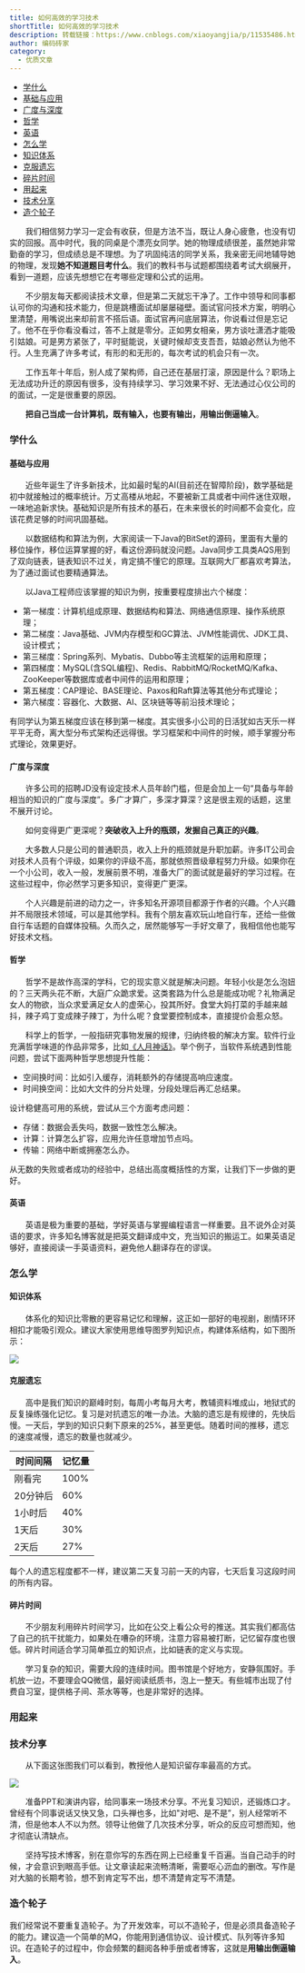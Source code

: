 ```yaml
---
title: 如何高效的学习技术
shortTitle: 如何高效的学习技术
description: 转载链接：https://www.cnblogs.com/xiaoyangjia/p/11535486.html
author: 编码砖家
category:
  - 优质文章
---
```


*   [学什么](#what)
*   [基础与应用](#base)
*   [广度与深度](#wide)
*   [哲学](#philosophy)
*   [英语](#english)
*   [怎么学](#how)
*   [知识体系](#system)
*   [克服遗忘](#forget)
*   [碎片时间](#fragment)
*   [用起来](#use)
*   [技术分享](#share)
*   [造个轮子](#wheel)

  我们相信努力学习一定会有收获，但是方法不当，既让人身心疲惫，也没有切实的回报。高中时代，我的同桌是个漂亮女同学。她的物理成绩很差，虽然她非常勤奋的学习，但成绩总是不理想。为了巩固纯洁的同学关系，我亲密无间地辅导她的物理，发现**她不知道题目考什么**。我们的教科书与试题都围绕着考试大纲展开，看到一道题，应该先想想它在考哪些定理和公式的运用。  

  不少朋友每天都阅读技术文章，但是第二天就忘干净了。工作中领导和同事都认可你的沟通和技术能力，但是跳槽面试却屡屡碰壁。面试官问技术方案，明明心里清楚，用嘴说出来却前言不搭后语。面试官再问底层算法，你说看过但是忘记了。他不在乎你看没看过，答不上就是零分。正如男女相亲，男方谈吐潇洒才能吸引姑娘。可是男方紧张了，平时挺能说，关键时候却支支吾吾，姑娘必然认为他不行。人生充满了许多考试，有形的和无形的，每次考试的机会只有一次。  

  工作五年十年后，别人成了架构师，自己还在基层打滚，原因是什么？职场上无法成功升迁的原因有很多，没有持续学习、学习效果不好、无法通过心仪公司的的面试，一定是很重要的原因。  

  **把自己当成一台计算机，既有输入，也要有输出，用输出倒逼输入**。

### 学什么

#### 基础与应用

  近些年诞生了许多新技术，比如最时髦的AI(目前还在智障阶段)，数学基础是初中就接触过的概率统计。万丈高楼从地起，不要被新工具或者中间件迷住双眼，一味地追新求快。基础知识是所有技术的基石，在未来很长的时间都不会变化，应该花费足够的时间巩固基础。  

  以数据结构和算法为例，大家阅读一下Java的BitSet的源码，里面有大量的移位操作，移位运算掌握的好，看这份源码就没问题。Java同步工具类AQS用到了双向链表，链表知识不过关，肯定搞不懂它的原理。互联网大厂都喜欢考算法，为了通过面试也要精通算法。  

  以Java工程师应该掌握的知识为例，按重要程度排出六个梯度：

*   第一梯度：计算机组成原理、数据结构和算法、网络通信原理、操作系统原理；
*   第二梯度：Java基础、JVM内存模型和GC算法、JVM性能调优、JDK工具、设计模式；
*   第三梯度：Spring系列、Mybatis、Dubbo等主流框架的运用和原理；
*   第四梯度：MySQL(含SQL编程)、Redis、RabbitMQ/RocketMQ/Kafka、ZooKeeper等数据库或者中间件的运用和原理；
*   第五梯度：CAP理论、BASE理论、Paxos和Raft算法等其他分布式理论；
*   第六梯度：容器化、大数据、AI、区块链等等前沿技术理论；

有同学认为第五梯度应该在移到第一梯度。其实很多小公司的日活犹如古天乐一样平平无奇，离大型分布式架构还远得很。学习框架和中间件的时候，顺手掌握分布式理论，效果更好。

#### 广度与深度

  许多公司的招聘JD没有设定技术人员年龄门槛，但是会加上一句“具备与年龄相当的知识的广度与深度”。多广才算广，多深才算深？这是很主观的话题，这里不展开讨论。  

  如何变得更广更深呢？**突破收入上升的瓶颈，发掘自己真正的兴趣**。  

  大多数人只是公司的普通职员，收入上升的瓶颈就是升职加薪。许多IT公司会对技术人员有个评级，如果你的评级不高，那就依照晋级章程努力升级。如果你在一个小公司，收入一般，发展前景不明，准备大厂的面试就是最好的学习过程。在这些过程中，你必然学习更多知识，变得更广更深。  

  个人兴趣是前进的动力之一，许多知名开源项目都源于作者的兴趣。个人兴趣并不局限技术领域，可以是其他学科。我有个朋友喜欢玩山地自行车，还给一些做自行车话题的自媒体投稿。久而久之，居然能够写一手好文章了，我相信他也能写好技术文档。

#### 哲学

  哲学不是故作高深的学科，它的现实意义就是解决问题。年轻小伙是怎么泡妞的？三天两头花不断，大庭广众跪求爱。这类套路为什么总是能成功呢？礼物满足女人的物欲，当众求爱满足女人的虚荣心，投其所好。食堂大妈打菜的手越来越抖，辣子鸡丁变成辣子辣丁，为什么呢？食堂要控制成本，直接提价会惹众怒。  

  科学上的哲学，一般指研究事物发展的规律，归纳终极的解决方案。软件行业充满哲学味道的作品非常多，比如[《人月神话》](https://item.jd.com/12401749.html)。举个例子，当软件系统遇到性能问题，尝试下面两种哲学思想提升性能：

*   空间换时间：比如引入缓存，消耗额外的存储提高响应速度。
*   时间换空间：比如大文件的分片处理，分段处理后再汇总结果。

设计稳健高可用的系统，尝试从三个方面考虑问题：

*   存储：数据会丢失吗，数据一致性怎么解决。
*   计算：计算怎么扩容，应用允许任意增加节点吗。
*   传输：网络中断或拥塞怎么办。

从无数的失败或者成功的经验中，总结出高度概括性的方案，让我们下一步做的更好。

#### 英语

  英语是极为重要的基础，学好英语与掌握编程语言一样重要。且不说外企对英语的要求，许多知名博客就是把英文翻译成中文，充当知识的搬运工。如果英语足够好，直接阅读一手英语资料，避免他人翻译存在的谬误。

### 怎么学

#### 知识体系

  体系化的知识比零散的更容易记忆和理解，这正如一部好的电视剧，剧情环环相扣才能吸引观众。建议大家使用思维导图罗列知识点，构建体系结构，如下图所示：


![](http://cdn.tobebetterjavaer.com/tobebetterjavaer/images/nice-article/bokeyuan-ruhegaoxiaodixuexijishu-b27d5dbf-66ca-45fa-b1a4-f0a3ba0a346b.png)

#### 克服遗忘

  高中是我们知识的巅峰时刻，每周小考每月大考，教辅资料堆成山，地狱式的反复操练强化记忆。复习是对抗遗忘的唯一办法。大脑的遗忘是有规律的，先快后慢。一天后，学到的知识只剩下原来的25%，甚至更低。随着时间的推移，遗忘的速度减慢，遗忘的数量也就减少。


时间间隔|记忆量|
---|---|
刚看完|100%|
20分钟后|60%|
1小时后|40%|
1天后|30%|
2天后|27%|

每个人的遗忘程度都不一样，建议第二天复习前一天的内容，七天后复习这段时间的所有内容。

#### 碎片时间

  不少朋友利用碎片时间学习，比如在公交上看公众号的推送。其实我们都高估了自己的抗干扰能力，如果处在嘈杂的环境，注意力容易被打断，记忆留存度也很低。碎片时间适合学习简单孤立的知识点，比如链表的定义与实现。  

  学习复杂的知识，需要大段的连续时间。图书馆是个好地方，安静氛围好。手机放一边，不要理会QQ微信，最好阅读纸质书，泡上一整天。有些城市出现了付费自习室，提供格子间、茶水等等，也是非常好的选择。

### 用起来

### 技术分享

  从下面这张图我们可以看到，教授他人是知识留存率最高的方式。  

![](http://cdn.tobebetterjavaer.com/tobebetterjavaer/images/nice-article/bokeyuan-ruhegaoxiaodixuexijishu-4a0cd5de-99ba-4837-acb5-61969271f8fc.png)

  准备PPT和演讲内容，给同事来一场技术分享。不光复习知识，还锻炼口才。曾经有个同事说话又快又急，口头禅也多，比如"对吧、是不是”，别人经常听不清，但是他本人不以为然。领导让他做了几次技术分享，听众的反应可想而知，他才彻底认清缺点。  

  坚持写技术博客，别在意你写的东西在网上已经重复千百遍。当自己动手的时候，才会意识到眼高手低。让文章读起来流畅清晰，需要呕心沥血的删改。写作是对大脑的长期考验，想不到肯定写不出，想不清楚肯定写不清楚。

### 造个轮子

我们经常说不要重复造轮子。为了开发效率，可以不造轮子，但是必须具备造轮子的能力。建议造一个简单的MQ，你能用到通信协议、设计模式、队列等许多知识。在造轮子的过程中，你会频繁的翻阅各种手册或者博客，这就是**用输出倒逼输入**。